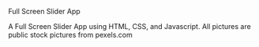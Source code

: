 Full Screen Slider App

A Full Screen Slider App using HTML, CSS, and Javascript. All pictures are public stock pictures from pexels.com
